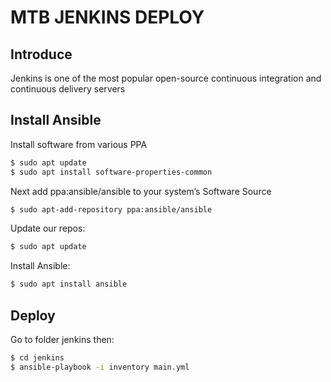 # MTB JENKINS DEPLOY

## Introduce
Jenkins is one of the most popular open-source continuous integration and continuous delivery servers 

## Install Ansible
Install software from various PPA
```sh
$ sudo apt update
$ sudo apt install software-properties-common
```

Next add ppa:ansible/ansible to your system’s Software Source
```sh
$ sudo apt-add-repository ppa:ansible/ansible
```

Update our repos:
```sh
$ sudo apt update
```

Install Ansible:
```sh
$ sudo apt install ansible
```

## Deploy
Go to folder jenkins then:
```sh
$ cd jenkins
$ ansible-playbook -i inventory main.yml
```